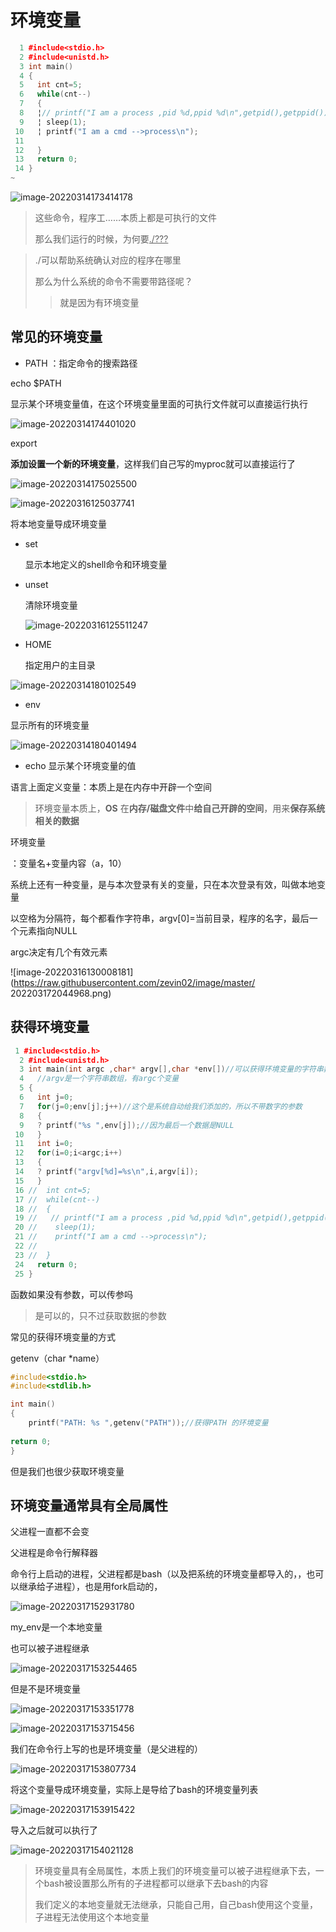 

# 环境变量

~~~cpp
  1 #include<stdio.h>
  2 #include<unistd.h>
  3 int main()
  4 {
  5   int cnt=5;
  6   while(cnt--)
  7   {
  8   ¦// printf("I am a process ,pid %d,ppid %d\n",getpid(),getppid());
  9   ¦ sleep(1);
 10   ¦ printf("I am a cmd -->process\n");
 11                                                                                                                    
 12   }
 13   return 0;
 14 }
~

~~~

![image-20220314173414178](https://raw.githubusercontent.com/zevin02/image/master/%20202203172053344.png)



> 这些命令，程序工……本质上都是可执行的文件
>
> 那么我们运行的时候，为何要<u>./???</u>



> ./可以帮助系统确认对应的程序在哪里
>
> 那么为什么系统的命令不需要带路径呢？
>
> > 就是因为有环境变量



## 常见的环境变量

* PATH ：指定命令的搜索路径



echo $PATH

显示某个环境变量值，在这个环境变量里面的可执行文件就可以直接运行执行



![image-20220314174401020](E:/Typora%E4%BA%91%E7%AC%94%E8%AE%B0%E6%9C%AC/picture/image-20220314174401020.png)

export

**添加设置一个新的环境变量**，这样我们自己写的myproc就可以直接运行了

![image-20220314175025500](E:/Typora%E4%BA%91%E7%AC%94%E8%AE%B0%E6%9C%AC/picture/image-20220314175025500.png)



![image-20220316125037741](E:/Typora%E4%BA%91%E7%AC%94%E8%AE%B0%E6%9C%AC/picture/image-20220316125037741.png)

将本地变量导成环境变量

* set

  显示本地定义的shell命令和环境变量

* unset

  清除环境变量

  ![image-20220316125511247](E:/Typora%E4%BA%91%E7%AC%94%E8%AE%B0%E6%9C%AC/picture/image-20220316125511247.png)

* HOME 

  指定用户的主目录

![image-20220314180102549](E:/Typora%E4%BA%91%E7%AC%94%E8%AE%B0%E6%9C%AC/picture/image-20220314180102549.png)



* env



显示所有的环境变量



![image-20220314180401494](https://raw.githubusercontent.com/zevin02/image/master/%20202203172047775.png)



* echo 显示某个环境变量的值

  



语言上面定义变量：本质上是在内存中开辟一个空间

> 环境变量本质上，**OS** 在**内存/磁盘文件**中**给自己开辟的空间**，用来**保存系统相关的数据**



环境变量

：变量名+变量内容（a，10）



系统上还有一种变量，是与本次登录有关的变量，只在本次登录有效，叫做本地变量







以空格为分隔符，每个都看作字符串，argv[0]=当前目录，程序的名字，最后一个元素指向NULL

argc决定有几个有效元素



![image-20220316130008181](https://raw.githubusercontent.com/zevin02/image/master/ 202203172044968.png)



## 获得环境变量

~~~cpp
 1 #include<stdio.h>
  2 #include<unistd.h>
  3 int main(int argc ,char* argv[],char *env[])//可以获得环境变量的字符串数组，和argv相类似
  4   //argv是一个字符串数组，有argc个变量
  5 {
  6   int j=0;
  7   for(j=0;env[j];j++)//这个是系统自动给我们添加的，所以不带数字的参数
  8   {                                                                                                                                                                                              
  9   ? printf("%s ",env[j]);//因为最后一个数据是NULL
 10   }
 11   int i=0;
 12   for(i=0;i<argc;i++)
 13   {
 14   ? printf("argv[%d]=%s\n",i,argv[i]);
 15   }
 16 //  int cnt=5;
 17 //  while(cnt--)
 18 //  {
 19 //   // printf("I am a process ,pid %d,ppid %d\n",getpid(),getppid());
 20 //    sleep(1);                                                                                                  
 21 //    printf("I am a cmd -->process\n");                 
 22 //                                                                
 23 //  }             
 24   return 0;                                         
 25 } 
~~~



函数如果没有参数，可以传参吗

> 是可以的，只不过获取数据的参数



常见的获得环境变量的方式



getenv（char *name）

~~~c
#include<stdio.h>
#include<stdlib.h>

int main()
{
    printf("PATH: %s ",getenv("PATH"));//获得PATH 的环境变量
    
return 0;
}

~~~

但是我们也很少获取环境变量



## 环境变量通常具有全局属性

父进程一直都不会变

父进程是命令行解释器

命令行上启动的进程，父进程都是bash（以及把系统的环境变量都导入的，，也可以继承给子进程），也是用fork启动的，

![image-20220317152931780](E:/Typora%E4%BA%91%E7%AC%94%E8%AE%B0%E6%9C%AC/picture/image-20220317152931780.png)

my_env是一个本地变量

也可以被子进程继承



![image-20220317153254465](E:/Typora%E4%BA%91%E7%AC%94%E8%AE%B0%E6%9C%AC/picture/image-20220317153254465.png)

但是不是环境变量

![image-20220317153351778](E:/Typora%E4%BA%91%E7%AC%94%E8%AE%B0%E6%9C%AC/picture/image-20220317153351778.png)



![image-20220317153715456](E:/Typora%E4%BA%91%E7%AC%94%E8%AE%B0%E6%9C%AC/picture/image-20220317153715456.png)



我们在命令行上写的也是环境变量（是父进程的）

![image-20220317153807734](E:/Typora%E4%BA%91%E7%AC%94%E8%AE%B0%E6%9C%AC/picture/image-20220317153807734.png)



将这个变量导成环境变量，实际上是导给了bash的环境变量列表

![image-20220317153915422](E:/Typora%E4%BA%91%E7%AC%94%E8%AE%B0%E6%9C%AC/picture/image-20220317153915422.png)



导入之后就可以执行了

![image-20220317154021128](E:/Typora%E4%BA%91%E7%AC%94%E8%AE%B0%E6%9C%AC/picture/image-20220317154021128.png)

> 环境变量具有全局属性，本质上我们的环境变量可以被子进程继承下去，一个bash被设置那么所有的子进程都可以继承下去bash的内容
>
> 我们定义的本地变量就无法继承，只能自己用，自己bash使用这个变量，子进程无法使用这个本地变量







